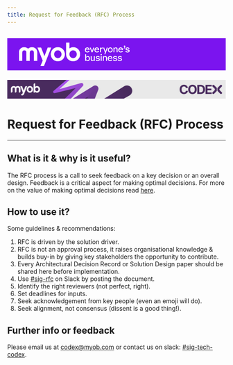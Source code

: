 ```yaml
---
title: Request for Feedback (RFC) Process
---
```


![MYOB Banner](../../assets/images/myob-banner.png)
---


<!-- confluence-page-id: 9346356677 -->

![](../assets/BANNER.png)

# Request for Feedback (RFC) Process 

---

## What is it & why is it useful?  

The RFC process is a call to seek feedback on a key decision or an overall design. Feedback is a critical aspect for making optimal decisions. For more on the value of making optimal decisions read [here](./decision-framework.md).

## How to use it? 

Some guidelines & recommendations: 
1. RFC is driven by the solution driver. 
2. RFC is not an approval process, it raises organisational knowledge & builds buy-in by giving key stakeholders the opportunity to contribute.  
3. Every Architectural Decision Record or Solution Design paper should be shared here before implementation. 
4. Use [#sig-rfc](https://app.slack.com/client/T02998537/C059YTLJHCZ) on Slack by posting the document. 
5. Identify the right reviewers (not perfect, right). 
6. Set deadlines for inputs. 
7. Seek acknowledgement from key people (even an emoji will do).  
8. Seek alignment, not consensus (dissent is a good thing!). 

## Further info or feedback
Please email us at codex@myob.com or contact us on slack: [#sig-tech-codex](https://myob.slack.com/archives/C02N8ADPGUX).
